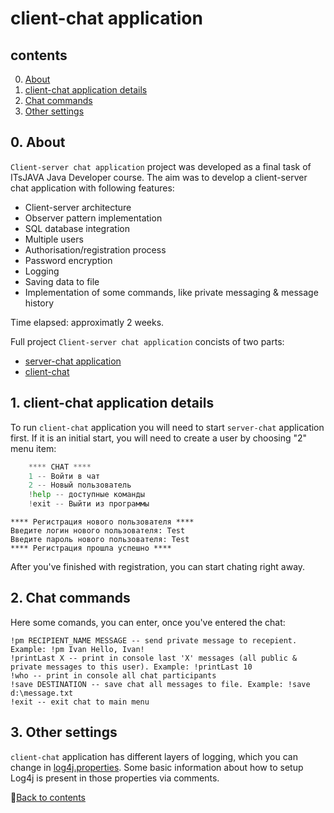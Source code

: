 # client-chat application

## contents
0. [About](https://github.com/PavelSav1n/client-chat/tree/master#0-about)
1. [client-chat application details](https://github.com/PavelSav1n/client-chat/tree/master#1-client-chat-application-details)
2. [Chat commands](https://github.com/PavelSav1n/client-chat/tree/master#2-chat-commands)
3. [Other settings](https://github.com/PavelSav1n/client-chat#3-other-setings)



## 0. About

`Client-server chat application` project was developed as a final task of ITsJAVA Java Developer course. The aim was to develop a client-server chat application with following features:
- Client-server architecture
- Observer pattern implementation
- SQL database integration
- Multiple users
- Authorisation/registration process
- Password encryption
- Logging
- Saving data to file
- Implementation of some commands, like private messaging & message history
 
 Time elapsed: approximatly 2 weeks.
 
 Full project `Client-server chat application` concists of two parts:
- [server-chat application](https://github.com/PavelSav1n/server-chat)
- [client-chat](https://github.com/PavelSav1n/client-chat)

## 1. client-chat application details

To run `client-chat` application you will need to start `server-chat` application first. If it is an initial start, you will need to create a user by choosing "2" menu item:

```Python
    **** CHAT ****
    1 -- Войти в чат
    2 -- Новый пользователь
    !help -- доступные команды
    !exit -- Выйти из программы
```
```
**** Регистрация нового пользователя ****
Введите логин нового пользователя: Test
Введите пароль нового пользователя: Test
**** Регистрация прошла успешно ****
```
After you've finished with registration, you can start chating right away.

## 2. Chat commands

Here some comands, you can enter, once you've entered the chat:
```
!pm RECIPIENT_NAME MESSAGE -- send private message to recepient. Example: !pm Ivan Hello, Ivan!
!printLast X -- print in console last 'X' messages (all public & private messages to this user). Example: !printLast 10
!who -- print in console all chat participants
!save DESTINATION -- save chat all messages to file. Example: !save d:\message.txt
!exit -- exit chat to main menu
```

## 3. Other settings

`client-chat` application has different layers of logging, which you can change in [log4j.properties](https://github.com/PavelSav1n/client-chat/blob/master/src/main/resources/log4j.properties). Some basic information about how to setup Log4j is present in those properties via comments.

:arrow_up_small:[Back to contents](https://github.com/PavelSav1n/client-chat/tree/master#contents)
